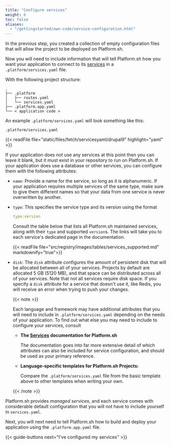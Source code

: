```yaml
---
title: "Configure services"
weight: 6
toc: false
aliases:
  - "/gettingstarted/own-code/service-configuration.html"
---
```


In the previous step, you created a collection of empty configuration files that will allow the project to be deployed on Platform.sh.

Now you will need to include information that will tell Platform.sh how you want your application to connect to its [services](../../../add-services/_index.md) in a `.platform/services.yaml` file.

With the following project structure:

```text
.
├── .platform
│   ├── routes.yaml
│   └── services.yaml
├── .platform.app.yaml
└── < application code >
```

An example `.platform/services.yaml` will look something like this:

`.platform/services.yaml`

{{< readFile file="static/files/fetch/servicesyaml/drupal9" highlight="yaml" >}}

If your application does not use any services at this point then you can leave it blank, but it must exist in your repository to run on Platform.sh. If your application does use a database or other services, you can configure them with the following attributes:

* `name`: Provide a name for the service, so long as it is alphanumeric. If your application requires multiple services of the same type, make sure to give them different names so that your data from one service is never overwritten by another.

* `type`: This specifies the service type and its version using the format

  ```yaml
  type:version
  ```

  Consult the table below that lists all Platform.sh maintained services, along with their `type` and supported `version`s. The links will take you to each service's dedicated page in the documentation.

  {{< readFile file="src/registry/images/tables/services_supported.md" markdownify="true">}}

* `disk`: The `disk` attribute configures the amount of persistent disk that will be allocated between all of your services. Projects by default are allocated 5 GB (5120 MB), and that space can be distributed across all of your services. Note that not all services require disk space. If you specify a `disk` attribute for a service that doesn't use it, like Redis, you will receive an error when trying to push your changes.

  {{< note >}}

  Each language and framework may have additional attributes that you will need to include in `.platform/services.yaml` depending on the needs of your application. To find out what else you may need to include to configure your services, consult

  * **The [Services](../../../add-services/_index.md) documentation for Platform.sh**

    The documentation goes into far more extensive detail of which attributes can also be included for service configuration, and should be used as your primary reference.

  * **Language-specific templates for Platform.sh Projects:**

    Compare the `.platform/services.yaml` file from the basic template above to other templates when writing your own.

  {{< /note >}}

Platform.sh provides _managed services_, and each service comes with considerable default configuration that you will not have to include yourself in `services.yaml`.

Next, you will next need to tell Platform.sh how to build and deploy your application using the `.platform.app.yaml` file.

{{< guide-buttons next="I've configured my services" >}}
